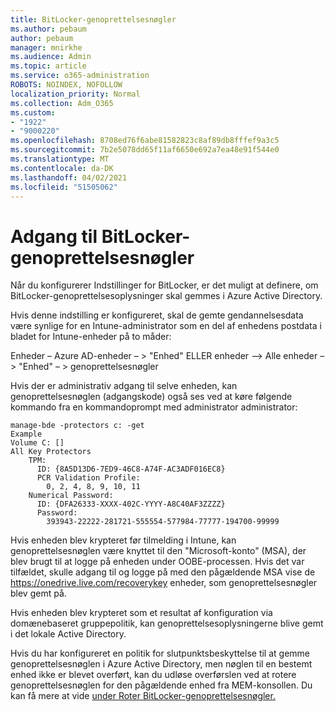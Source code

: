 ```yaml
---
title: BitLocker-genoprettelsesnøgler
ms.author: pebaum
author: pebaum
manager: mnirkhe
ms.audience: Admin
ms.topic: article
ms.service: o365-administration
ROBOTS: NOINDEX, NOFOLLOW
localization_priority: Normal
ms.collection: Adm_O365
ms.custom:
- "1922"
- "9000220"
ms.openlocfilehash: 8708ed76f6abe81582823c8af89db8fffef9a3c5
ms.sourcegitcommit: 7b2e5078dd65f11af6650e692a7ea48e91f544e0
ms.translationtype: MT
ms.contentlocale: da-DK
ms.lasthandoff: 04/02/2021
ms.locfileid: "51505062"
---
```

# <a name="accessing-bitlocker-recovery-keys"></a>Adgang til BitLocker-genoprettelsesnøgler

Når du konfigurerer Indstillinger for BitLocker, er det muligt at definere, om BitLocker-genoprettelsesoplysninger skal gemmes i Azure Active Directory.

Hvis denne indstilling er konfigureret, skal de gemte gendannelsesdata være synlige for en Intune-administrator som en del af enhedens postdata i bladet for Intune-enheder på to måder:

Enheder – Azure AD-enheder – > "Enhed" ELLER enheder –> Alle enheder – > "Enhed" – > genoprettelsesnøgler

Hvis der er administrativ adgang til selve enheden, kan genoprettelsesnøglen (adgangskode) også ses ved at køre følgende kommando fra en kommandoprompt med administrator administrator:

```
manage-bde -protectors c: -get
Example
Volume C: []
All Key Protectors
    TPM:
      ID: {8A5D13D6-7ED9-46C8-A74F-AC3ADF016EC8}
      PCR Validation Profile:
        0, 2, 4, 8, 9, 10, 11
    Numerical Password:
      ID: {DFA26333-XXXX-402C-YYYY-A8C40AF3ZZZZ}
      Password:
        393943-22222-281721-555554-577984-77777-194700-99999
```
Hvis enheden blev krypteret før tilmelding i Intune, kan genoprettelsesnøglen være knyttet til den "Microsoft-konto" (MSA), der blev brugt til at logge på enheden under OOBE-processen. Hvis det var tilfældet, skulle adgang til og logge på med den pågældende MSA vise de  https://onedrive.live.com/recoverykey enheder, som genoprettelsesnøgler blev gemt på.
 
Hvis enheden blev krypteret som et resultat af konfiguration via domænebaseret gruppepolitik, kan genoprettelsesoplysningerne blive gemt i det lokale Active Directory.

Hvis du har konfigureret en politik for slutpunktsbeskyttelse til at gemme genoprettelsesnøglen i Azure Active Directory, men nøglen til en bestemt enhed ikke er blevet overført, kan du udløse overførslen ved at rotere genoprettelsesnøglen for den pågældende enhed fra MEM-konsollen. Du kan få mere at vide [under Roter BitLocker-genoprettelsesnøgler.](https://docs.microsoft.com/mem/intune/protect/encrypt-devices#view-details-for-recovery-keys)

